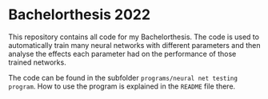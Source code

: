 # Bachelorthesis 2022

This repository contains all code for my Bachelorthesis.
The code is used to automatically train many neural networks with different parameters and then analyse the effects each parameter had on the performance of those trained networks.

The code can be found in the subfolder `programs/neural net testing program`. How to use the program is explained in the `README` file there.